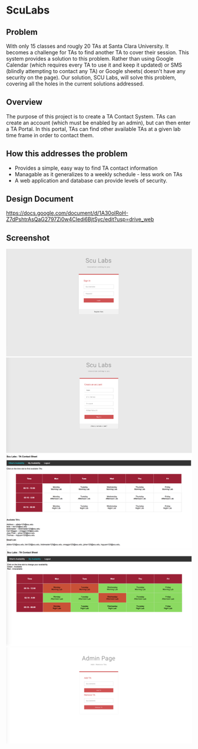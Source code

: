 # ScuLabs

## Problem
With only 15 classes and rougly 20 TAs at Santa Clara University. It becomes a challenge for TAs to find another TA 
to cover their session. This system provides a solution to this problem. Rather than using Google Calendar 
(which requires every TA to use it and keep it updated) or SMS (blindly attempting to contact any TA) or Google sheets(
doesn't have any security on the page). Our solution, SCU Labs, will solve this problem, covering all the holes in the
current solutions addressed.

## Overview
The purpose of this project is to create a TA Contact System. 
TAs can create an account (which must be enabled by an admin), but can then enter a TA Portal.
In this portal, TAs can find other available TAs at a given lab time frame in order to contact them.

## How this addresses the problem
- Provides a simple, easy way to find TA contact information
- Managable as it generalizes to a weekly schedule - less work on TAs
- A web application and database can provide levels of security. 

## Design Document
https://docs.google.com/document/d/1A30oIRoH-Z7dPshtrAsQaG2797Zi0w4CIedi6BjtSyc/edit?usp=drive_web


## Screenshot
![alt text](https://raw.githubusercontent.com/josephkphan/ScuLabs/master/images/screenshot_login.png)
![alt text](https://raw.githubusercontent.com/josephkphan/ScuLabs/master/images/screenshot_register.png)
![alt text](https://raw.githubusercontent.com/josephkphan/ScuLabs/master/images/screenshot_home.png)
![alt text](https://raw.githubusercontent.com/josephkphan/ScuLabs/master/images/screenshot_avail.png)
![alt text](https://raw.githubusercontent.com/josephkphan/ScuLabs/master/images/screenshot_admin.png)
